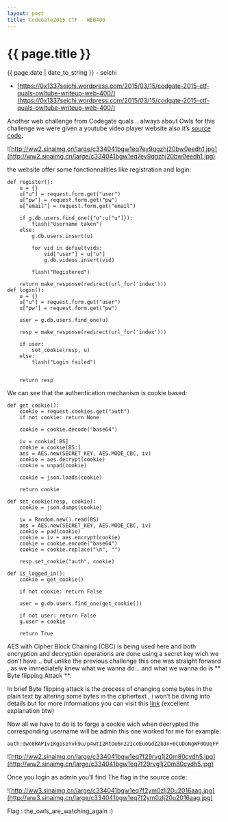 ```yaml
---
layout: post
title: CodeGate2015 CTF - WEB400
---
```


{{ page.title }}
================
<p class="date">{{ page.date | date_to_string }} - seichi</p>


- [https://0x1337seichi.wordpress.com/2015/03/15/codgate-2015-ctf-quals-owltube-writeup-web-400/](https://0x1337seichi.wordpress.com/2015/03/15/codgate-2015-ctf-quals-owltube-writeup-web-400/)

Another web challenge from Codegate quals .. always about Owls for this challenge we were given a youtube video player website also it’s [source code](https://docs.google.com/file/d/0B00eQVZ8G6E6QjRHS0NaYmYzcjQ).

![http://ww2.sinaimg.cn/large/c334041bgw1eq7ey9qgzhj20bw0eedh1.jpg](http://ww2.sinaimg.cn/large/c334041bgw1eq7ey9qgzhj20bw0eedh1.jpg)

the website offer some fonctionnalities like registration and login:

    def register():
        u = {}
        u["u"] = request.form.get("user")
        u["pw"] = request.form.get("pw")
        u["email"] = request.form.get("email")
      
        if g.db.users.find_one({"u":u["u"]}):
            flash("Username taken")
        else:
            g.db.users.insert(u)
      
            for vid in defaultvids:
                vid["user"] = u["u"]
                g.db.videos.insert(vid)
      
            flash("Registered")
      
        return make_response(redirect(url_for('index')))
    def login():
        u = {}
        u["u"] = request.form.get("user")
        u["pw"] = request.form.get("pw")
      
        user = g.db.users.find_one(u)
      
        resp = make_response(redirect(url_for('index')))
      
        if user:
            set_cookie(resp, u)
        else:
            flash("Login failed")
      
          
        return resp


We can see that the authentication mechanism is cookie based:

    def get_cookie():
        cookie = request.cookies.get("auth")
        if not cookie: return None
      
        cookie = cookie.decode("base64")
      
        iv = cookie[:BS]
        cookie = cookie[BS:]
        aes = AES.new(SECRET_KEY, AES.MODE_CBC, iv)
        cookie = aes.decrypt(cookie)
        cookie = unpad(cookie)
      
        cookie = json.loads(cookie)
      
        return cookie
      
    def set_cookie(resp, cookie):
        cookie = json.dumps(cookie)
      
        iv = Random.new().read(BS)
        aes = AES.new(SECRET_KEY, AES.MODE_CBC, iv)
        cookie = pad(cookie)
        cookie = iv + aes.encrypt(cookie)
        cookie = cookie.encode("base64")
        cookie = cookie.replace("\n", "")
      
        resp.set_cookie("auth", cookie)
      
    def is_logged_in():
        cookie = get_cookie()
      
        if not cookie: return False
      
        user = g.db.users.find_one(get_cookie())
      
        if not user: return False
        g.user = cookie
      
        return True
        
        
AES with Cipher Block Chaining (CBC) is being used here and both encryption and decryption operations are done using a secret key wich we don’t have .. but unlike the previous challenge this one was straight forward , as we immediately knew what we wanna do .. and what we wanna do is ** Byte flipping Attack **.

In brief Byte flipping attack is the process of changing some bytes in the plain text by altering some bytes in the ciphertext , i won’t be diving into details but for more informations you can visit this [link](http://resources.infosecinstitute.com/cbc-byte-flipping-attack-101-approach/) (excellent explanation btw)
    
Now all we have to do is to forge a cookie wich when decrypted the corresponding username will be admin this one worked for me for example:

    auth:dwc0RAPIv1KgpseYvk9u/p4wtI2RtOe6n22IcoEuoGdZ2b3n+0CUDoNgWF0OUqFP

![http://ww2.sinaimg.cn/large/c334041bgw1eq7f29rvg1j20m80cydh5.jpg](http://ww2.sinaimg.cn/large/c334041bgw1eq7f29rvg1j20m80cydh5.jpg)


Once you login as admin you’ll find The flag in the source code:

![http://ww3.sinaimg.cn/large/c334041bgw1eq7f2ym0zlj20u2016aag.jpg](http://ww3.sinaimg.cn/large/c334041bgw1eq7f2ym0zlj20u2016aag.jpg)

Flag : the_owls_are_watching_again :)